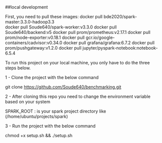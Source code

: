 ##local development

First, you need to pull these images:
docker pull bde2020/spark-master:3.3.0-hadoop3.3   
docker pull Soude640/spark-worker:v3.3.0
docker pull Soude640/backend:v5
docker pull prom/prometheus:v2.17.1
docker pull prom/node-exporter:v0.18.1
docker pull gcr.io/google-containers/cadvisor:v0.34.0
docker pull grafana/grafana:6.7.2
docker pull prom/pushgateway:v1.2.0
docker pull jupyter/pyspark-notebook:notebook-6.5.4


To run this project on your local machine, you only have to do the three steps below.

1 - Clone the project with the below command

git clone https://github.com/Soude640/benchmarking.git

2 - After cloning this repo you need to change the environment variable based on your system

SPARK_ROOT : is your spark project directory like (/home/ubuntu/projects/spark)

3 - Run the project with the below command

chmod +x setup.sh && ./setup.sh
